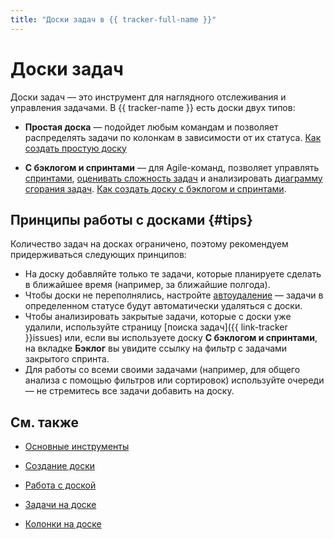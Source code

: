 ```yaml
---
title: "Доски задач в {{ tracker-full-name }}"
---
```


# Доски задач

Доски задач — это инструмент для наглядного отслеживания и управления задачами. В {{ tracker-name }} есть доски двух типов:

- **Простая доска** — подойдет любым командам и позволяет распределять задачи по колонкам в зависимости от их статуса. [Как создать простую доску](agile-new-create.md#basic)

- **С бэклогом и спринтами** — для Agile-команд, позволяет управлять [спринтами](create-agile-sprint.md), [оценивать сложность задач](poker.md) и анализировать [диаграмму сгорания задач](burndown-diagram.md). [Как создать доску с бэклогом и спринтами](agile-new-create.md#backlog-and-sprints).

## Принципы работы с досками {#tips}

Количество задач на досках ограничено, поэтому рекомендуем придерживаться следующих принципов:

* На доску добавляйте только те задачи, которые планируете сделать в ближайшее время (например, за ближайшие полгода).
* Чтобы доски не переполнялись, настройте [автоудаление](agile-new-set-board.md#autodelete) — задачи в определенном статусе будут автоматически удаляться с доски.
* Чтобы анализировать закрытые задачи, которые с доски уже удалили, используйте страницу [поиска задач]({{ link-tracker }}issues) или, если вы используете доску **С бэклогом и спринтами**, на вкладке **Бэклог** вы увидите ссылку на фильтр с задачами закрытого спринта.
* Для работы со всеми своими задачами (например, для общего анализа с помощью фильтров или сортировок) используйте очереди — не стремитесь все задачи добавить на доску.

## См. также

* [Основные инструменты](boards-instruments.md) 

* [Создание доски](agile-new-create.md)

* [Работа с доской](agile-new-set-board.md)

* [Задачи на доске](agile-new-issues.md)

* [Колонки на доске](agile-new-columns.md)
